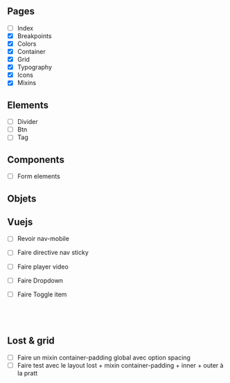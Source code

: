 

## Pages

- [ ] Index
- [x] Breakpoints
- [x] Colors
- [x] Container
- [x] Grid
- [x] Typography
- [x] Icons
- [x] Mixins

## Elements

- [ ] Divider
- [ ] Btn
- [ ] Tag

## Components

- [ ] Form elements

## Objets

## Vuejs

- [ ] Revoir nav-mobile

- [ ] Faire directive nav sticky

- [ ] Faire player video

- [ ] Faire Dropdown

- [ ] Faire Toggle item

      ​

      ​


## Lost & grid

- [ ] Faire un mixin container-padding global avec option spacing
- [ ] Faire test avec le layout lost + mixin container-padding + inner + outer à la pratt